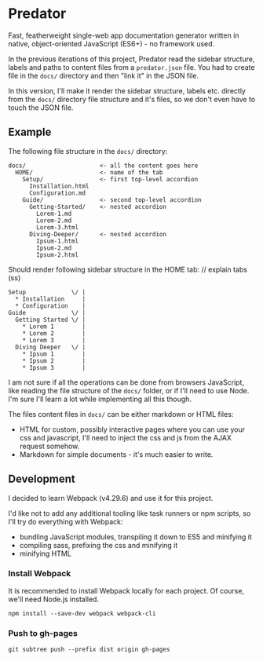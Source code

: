 # Predator
Fast, featherweight single-web app documentation generator written in native, object-oriented JavaScript (ES6+) - no framework used.   
     
In the previous iterations of this project, Predator read the sidebar structure, labels and paths to content files from a `predator.json` file. You had to create file in the `docs/` directory and then "link it" in the JSON file.   
    
In this version, I'll make it render the sidebar structure, labels etc. directly from the `docs/` directory file structure and it's files, so we don't even have to touch the JSON file.   

## Example
The following file structure in the `docs/` directory:
```
docs/                     <- all the content goes here        
  HOME/                   <- name of the tab
    Setup/                <- first top-level accordion
      Installation.html
      Configuration.md
    Guide/                <- second top-level accordion
      Getting-Started/    <- nested accordion
        Lorem-1.md
        Lorem-2.md
        Lorem-3.html
      Diving-Deeper/      <- nested accordion
        Ipsum-1.html
        Ipsum-2.md
        Ipsum-2.html
```
Should render following sidebar structure in the HOME tab: // explain tabs (ss)
```
Setup             \/ |
  * Installation     |
  * Configuration    |
Guide             \/ |
  Getting Started \/ |
    * Lorem 1        |
    * Lorem 2        |
    * Lorem 3        |
  Diving Deeper   \/ |
    * Ipsum 1        |
    * Ipsum 2        |
    * Ipsum 3        |
```

I am not sure if all the operations can be done from browsers JavaScript, like reading the file structure of the `docs/` folder, or if I'll need to use Node. I'm sure I'll learn a lot while implementing all this though.
   
The files content files in `docs/` can be either markdown or HTML files:
- HTML for custom, possibly interactive pages where you can use your css and javascript, I'll need to inject the css and js from the AJAX request somehow.
- Markdown for simple documents - it's much easier to write.




## Development
I decided to learn Webpack (v4.29.6) and use it for this project.   
   
I'd like not to add any additional tooling like task runners or npm scripts, so I'll try do everything with Webpack:
- bundling JavaScript modules, transpiling it down to ES5 and minifying it
- compiling sass, prefixing the css and minifying it
- minifying HTML

### Install Webpack
It is recommended to install Webpack locally for each project. Of course, we'll need Node.js installed.
```
npm install --save-dev webpack webpack-cli
```

### Push to gh-pages
```
git subtree push --prefix dist origin gh-pages
```